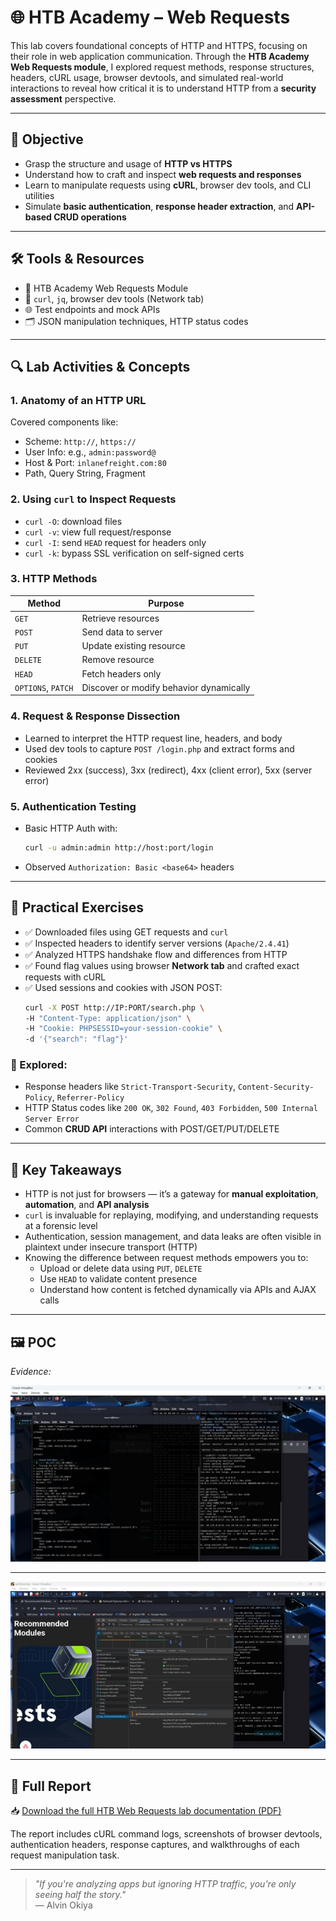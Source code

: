 # 🌐 HTB Academy – Web Requests

This lab covers foundational concepts of HTTP and HTTPS, focusing on their role in web application communication. Through the **HTB Academy Web Requests module**, I explored request methods, response structures, headers, cURL usage, browser devtools, and simulated real-world interactions to reveal how critical it is to understand HTTP from a **security assessment** perspective.

---

## 📌 Objective

- Grasp the structure and usage of **HTTP vs HTTPS**
- Understand how to craft and inspect **web requests and responses**
- Learn to manipulate requests using **cURL**, browser dev tools, and CLI utilities
- Simulate **basic authentication**, **response header extraction**, and **API-based CRUD operations**

---

## 🛠️ Tools & Resources

- 🧪 HTB Academy Web Requests Module  
- 🧰 `curl`, `jq`, browser dev tools (Network tab)  
- 🌐 Test endpoints and mock APIs  
- 🗂️ JSON manipulation techniques, HTTP status codes

---

## 🔍 Lab Activities & Concepts

### 1. **Anatomy of an HTTP URL**
Covered components like:
- Scheme: `http://`, `https://`
- User Info: e.g., `admin:password@`
- Host & Port: `inlanefreight.com:80`
- Path, Query String, Fragment

### 2. **Using `curl` to Inspect Requests**
- `curl -O`: download files  
- `curl -v`: view full request/response  
- `curl -I`: send `HEAD` request for headers only  
- `curl -k`: bypass SSL verification on self-signed certs

### 3. **HTTP Methods**
| Method | Purpose |
|--------|---------|
| `GET`    | Retrieve resources |
| `POST`   | Send data to server |
| `PUT`    | Update existing resource |
| `DELETE` | Remove resource |
| `HEAD`   | Fetch headers only |
| `OPTIONS`, `PATCH` | Discover or modify behavior dynamically |

### 4. **Request & Response Dissection**
- Learned to interpret the HTTP request line, headers, and body  
- Used dev tools to capture `POST /login.php` and extract forms and cookies  
- Reviewed 2xx (success), 3xx (redirect), 4xx (client error), 5xx (server error)

### 5. **Authentication Testing**
- Basic HTTP Auth with:
  ```bash
  curl -u admin:admin http://host:port/login
  ```
- Observed `Authorization: Basic <base64>` headers

---

## 🧪 Practical Exercises

- ✅ Downloaded files using GET requests and `curl`  
- ✅ Inspected headers to identify server versions (`Apache/2.4.41`)  
- ✅ Analyzed HTTPS handshake flow and differences from HTTP  
- ✅ Found flag values using browser **Network tab** and crafted exact requests with cURL  
- ✅ Used sessions and cookies with JSON POST:
  ```bash
  curl -X POST http://IP:PORT/search.php \
  -H "Content-Type: application/json" \
  -H "Cookie: PHPSESSID=your-session-cookie" \
  -d '{"search": "flag"}'
  ```

### 🧠 Explored:
- Response headers like `Strict-Transport-Security`, `Content-Security-Policy`, `Referrer-Policy`
- HTTP Status codes like `200 OK`, `302 Found`, `403 Forbidden`, `500 Internal Server Error`
- Common **CRUD API** interactions with POST/GET/PUT/DELETE

---

## 🧠 Key Takeaways

- HTTP is not just for browsers — it’s a gateway for **manual exploitation**, **automation**, and **API analysis**
- `curl` is invaluable for replaying, modifying, and understanding requests at a forensic level
- Authentication, session management, and data leaks are often visible in plaintext under insecure transport (HTTP)
- Knowing the difference between request methods empowers you to:
  - Upload or delete data using `PUT`, `DELETE`
  - Use `HEAD` to validate content presence
  - Understand how content is fetched dynamically via APIs and AJAX calls

---

## 🖼️ POC

_Evidence:_


![Header Inspection with curl -I](/assets/HTB-Web-Requests/webrqcurl.jpg)

---

![DevTools POST Analysis](/assets/HTB-Web-Requests/webrqinsp.jpg)

---

## 📄 Full Report

📥 [Download the full HTB Web Requests lab documentation (PDF)](./HTB-Web-Requests.pdf)

The report includes cURL command logs, screenshots of browser devtools, authentication headers, response captures, and walkthroughs of each request manipulation task.

---

> _"If you're analyzing apps but ignoring HTTP traffic, you're only seeing half the story."_  
> — Alvin Okiya